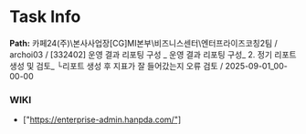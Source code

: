 # Task Info

**Path:** 카페24(주)\본사사업장\[CG]MI본부\비즈니스센터\엔터프라이즈코칭2팀 / archoi03 / [332402] 운영 결과 리포팅 구성 _ 운영 결과 리포팅 구성_ 2. 정기 리포트 생성 및 검토_ └리포트 생성 후 지표가 잘 들어갔는지 오류 검토 / 2025-09-01_00-00-00

### WIKI
- ["https://enterprise-admin.hanpda.com/"]

